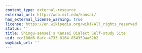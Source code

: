 ```yaml
---
content_type: external-resource
external_url: http://web.mit.edu/kansai/
has_external_license_warning: true
license: https://en.wikipedia.org/wiki/All_rights_reserved
status: ''
title: Shingu-sensei's Kansai Dialect Self-study Site
uid: ecd180d6-6afc-4733-8164-854359aa62b2
wayback_url: ''
---
```

